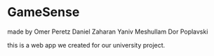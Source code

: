 # GameSense

made by 
Omer Peretz
Daniel Zaharan
Yaniv Meshullam
Dor Poplavski


this is a web app we created for our university project.
